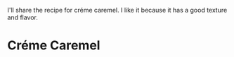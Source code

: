 I'll share the recipe for créme caremel. I like it because it has a good texture and flavor.
# Créme Caremel
